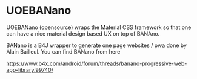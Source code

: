 # UOEBANano

UOEBANano (opensource) wraps the Material CSS framework so that one can have a nice material design based UX on top of BANAno.

BANano is a B4J wrapper to generate one page websites / pwa done by Alain Bailleul. You can find BANano from here

https://www.b4x.com/android/forum/threads/banano-progressive-web-app-library.99740/



